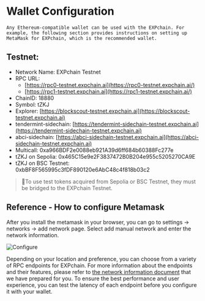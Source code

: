 # Wallet Configuration

    Any Ethereum-compatible wallet can be used with the EXPchain. For example, the following section provides instructions on setting up MetaMask for EXPchain, which is the recommended wallet.

## Testnet:

- Network Name: EXPchain Testnet
- RPC URL:
  - [https://rpc0-testnet.expchain.ai](https://rpc0-testnet.expchain.ai/)
  - [https://rpc1-testnet.expchain.ai](https://rpc1-testnet.expchain.ai/)
- ChainID: 18880
- Symbol: tZKJ
- Explorer: [https://blockscout-testnet.expchain.ai](https://blockscout-testnet.expchain.ai)
- tendermint-sidechain: [https://tendermint-sidechain-testnet.expchain.ai](https://tendermint-sidechain-testnet.expchain.ai)
- abci-sidechain: [https://abci-sidechain-testnet.expchain.ai](https://abci-sidechain-testnet.expchain.ai)
- Multicall: 0xa966BDF2e0088eb921A39d6ff684b60388Fc277e
- tZKJ on Sepolia: 0x465C15e9e2F3837472B0B204e955c5205270CA9E
- tZKJ on BSC Testnet: 0xbBF8F565995c3fDF890120e6AbC48c4f818b03c2

> 🌟To use test tokens acquired from Sepolia or BSC Testnet, they must be bridged to the EXPchain Testnet.

## Reference - How to configure Metamask

After you install the metamask in your browser, you can go to settings -> networks -> add network page. Select add manual network and enter the network information.

![Configure](https://storage.googleapis.com/polyhedra-img/images/prod/Configure.png)

Depending on your location and preference, you can choose from a variety of RPC endpoints for EXPchain. For more information about the endpoints and their features, please refer to [the network information document](002-rpc.md) that we have prepared for you. To ensure the best performance and user experience, you can test the latency of each endpoint before you configure it with your wallet.
